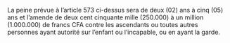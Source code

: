 La peine prévue à l’article 573 ci-dessus sera de deux (02) ans à cinq (05) ans et l’amende de deux cent cinquante mille (250.000) à un million (1.000.000) de francs CFA contre les ascendants ou toutes autres personnes ayant autorité sur l’enfant ou l’incapable, ou en ayant la garde.